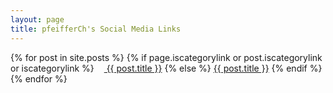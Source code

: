 ```yaml
---
layout: page
title: pfeifferCh's Social Media Links
---
```

<div class="main">
    {% for post in site.posts %}
    {% if page.iscategorylink  or post.iscategorylink  or iscategorylink %}
  <a href="?{{ post.title }}" class="button" target="_self" style="background-color: #{{ post.categorylinkbgcolor | default: "637d96" }} !important;"><img height="12px" width="12px" src="https://upload.wikimedia.org/wikipedia/commons/thumb/b/b9/Simpleicons_Interface_folder-black-open-shape.svg/485px-Simpleicons_Interface_folder-black-open-shape.svg.png"> {{ post.title }}</a>
    {% else %}
  <a href="{{ post.excerpt | remove: '<p>' | remove: '</p>' }}" class="button" target="_blank">{{ post.title }}</a>
    {% endif %}
  {% endfor %}
</div>
